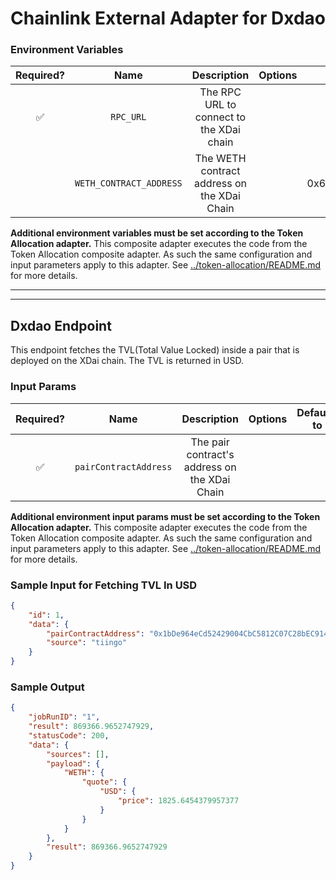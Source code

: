 # Chainlink External Adapter for Dxdao

### Environment Variables

| Required? |            Name            |               Description                |       Options       | Defaults to |
| :-------: | :------------------------: | :--------------------------------------: | :-----------------: | :---------: |
|    ✅     | `RPC_URL`  |   The RPC URL to connect to the XDai chain    |  |             |
|         | `WETH_CONTRACT_ADDRESS`  |   The WETH contract address on the XDai Chain    |  |     0x6A023CCd1ff6F2045C3309768eAd9E68F978f6e1        |      

**Additional environment variables must be set according to the Token Allocation adapter.**
This composite adapter executes the code from the Token Allocation composite adapter. As such the same configuration and input parameters apply to this adapter. See [../token-allocation/README.md](../token-allocation/README.md) for more details.

---

---

## Dxdao Endpoint

This endpoint fetches the TVL(Total Value Locked) inside a pair that is deployed on the XDai chain.  The TVL is returned in USD.

### Input Params

| Required? |            Name            |               Description                |       Options       | Defaults to |
| :-------: | :------------------------: | :--------------------------------------: | :-----------------: | :---------: |
|    ✅     | `pairContractAddress` | The pair contract's address on the XDai Chain |   |             |

**Additional environment input params must be set according to the Token Allocation adapter.**
This composite adapter executes the code from the Token Allocation composite adapter. As such the same configuration and input parameters apply to this adapter. See [../token-allocation/README.md](../token-allocation/README.md) for more details.


### Sample Input for Fetching TVL In USD

```json
{
    "id": 1,
    "data": {
        "pairContractAddress": "0x1bDe964eCd52429004CbC5812C07C28bEC9147e9",
        "source": "tiingo"
    }
}
```

### Sample Output

```json
{
    "jobRunID": "1",
    "result": 869366.9652747929,
    "statusCode": 200,
    "data": {
        "sources": [],
        "payload": {
            "WETH": {
                "quote": {
                    "USD": {
                        "price": 1825.6454379957377
                    }
                }
            }
        },
        "result": 869366.9652747929
    }
}
```
